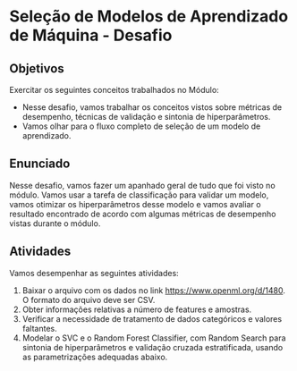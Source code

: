 # Seleção de Modelos de Aprendizado de Máquina - Desafio
## Objetivos
Exercitar os seguintes conceitos trabalhados no Módulo:

* Nesse desafio, vamos trabalhar os conceitos vistos sobre métricas de desempenho, técnicas de validação e sintonia de hiperparâmetros.
* Vamos olhar para o fluxo completo de seleção de um modelo de aprendizado.

## Enunciado
Nesse desafio, vamos fazer um apanhado geral de tudo que foi visto no módulo. Vamos usar a tarefa de classificação para validar um modelo, vamos otimizar os hiperparâmetros desse modelo e vamos avaliar o resultado encontrado de acordo com algumas métricas de desempenho vistas durante o módulo.

## Atividades
Vamos desempenhar as seguintes atividades:

1. Baixar o arquivo com os dados no link https://www.openml.org/d/1480. O formato do arquivo deve ser CSV.
2. Obter informações relativas a número de features e amostras.
3. Verificar a necessidade de tratamento de dados categóricos e valores faltantes.
4. Modelar o SVC e o Random Forest Classifier, com Random Search para sintonia de hiperparâmetros e validação cruzada estratificada, usando as parametrizações adequadas abaixo.

